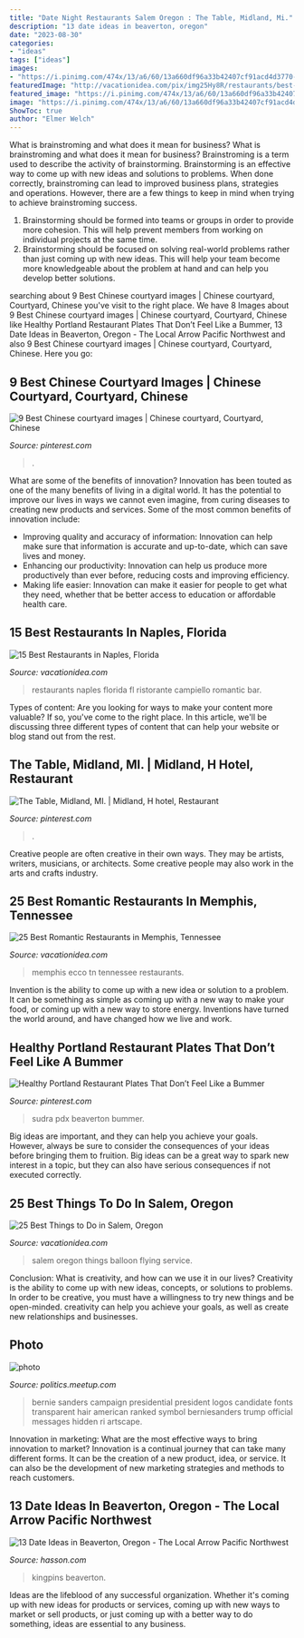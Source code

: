 ```yaml
---
title: "Date Night Restaurants Salem Oregon : The Table, Midland, Mi."
description: "13 date ideas in beaverton, oregon"
date: "2023-08-30"
categories:
- "ideas"
tags: ["ideas"]
images:
- "https://i.pinimg.com/474x/13/a6/60/13a660df96a33b42407cf91acd4d3770--chinese-courtyard-antique-doors.jpg"
featuredImage: "http://vacationidea.com/pix/img25Hy8R/restaurants/best-romantic-restaurants-in-naples-fl_g13_mobi.jpg"
featured_image: "https://i.pinimg.com/474x/13/a6/60/13a660df96a33b42407cf91acd4d3770--chinese-courtyard-antique-doors.jpg"
image: "https://i.pinimg.com/474x/13/a6/60/13a660df96a33b42407cf91acd4d3770--chinese-courtyard-antique-doors.jpg"
ShowToc: true
author: "Elmer Welch"
---
```



What is brainstroming and what does it mean for business?
What is brainstroming and what does it mean for business?
Brainstroming is a term used to describe the activity of brainstorming. Brainstorming is an effective way to come up with new ideas and solutions to problems. When done correctly, brainstroming can lead to improved business plans, strategies and operations. However, there are a few things to keep in mind when trying to achieve brainstroming success.

1) Brainstorming should be formed into teams or groups in order to provide more cohesion. This will help prevent members from working on individual projects at the same time.
2) Brainstorming should be focused on solving real-world problems rather than just coming up with new ideas. This will help your team become more knowledgeable about the problem at hand and can help you develop better solutions.

	

		
searching about 9 Best Chinese courtyard images | Chinese courtyard, Courtyard, Chinese you've visit to the right place. We have 8 Images about 9 Best Chinese courtyard images | Chinese courtyard, Courtyard, Chinese like Healthy Portland Restaurant Plates That Don’t Feel Like a Bummer, 13 Date Ideas in Beaverton, Oregon - The Local Arrow Pacific Northwest and also 9 Best Chinese courtyard images | Chinese courtyard, Courtyard, Chinese. Here you go:
		
    
## 9 Best Chinese Courtyard Images | Chinese Courtyard, Courtyard, Chinese

<img loading=lazy src="https://i.pinimg.com/474x/13/a6/60/13a660df96a33b42407cf91acd4d3770--chinese-courtyard-antique-doors.jpg" onerror="this.onerror=null;this.src='https://tse1.mm.bing.net/th?id=OIP.kZIgR8SvqqiWSw-_FgPeaQAAAA&amp;pid=15.1';" alt="9 Best Chinese courtyard images | Chinese courtyard, Courtyard, Chinese">

_Source: pinterest.com_

>. 

	

What are some of the benefits of innovation?
Innovation has been touted as one of the many benefits of living in a digital world. It has the potential to improve our lives in ways we cannot even imagine, from curing diseases to creating new products and services. Some of the most common benefits of innovation include: 
- Improving quality and accuracy of information: Innovation can help make sure that information is accurate and up-to-date, which can save lives and money. 
- Enhancing our productivity: Innovation can help us produce more productively than ever before, reducing costs and improving efficiency. 
- Making life easier: Innovation can make it easier for people to get what they need, whether that be better access to education or affordable health care.

    
## 15 Best Restaurants In Naples, Florida

<img loading=lazy src="http://vacationidea.com/pix/img25Hy8R/restaurants/best-romantic-restaurants-in-naples-fl_g13_mobi.jpg" onerror="this.onerror=null;this.src='https://tse2.mm.bing.net/th?id=OIP.wpCCTeAq97ZDqBCMvSRqaAAAAA&amp;pid=15.1';" alt="15 Best Restaurants in Naples, Florida">

_Source: vacationidea.com_

>restaurants naples florida fl ristorante campiello romantic bar. 

	

Types of content:
Are you looking for ways to make your content more valuable? If so, you've come to the right place. In this article, we'll be discussing three different types of content that can help your website or blog stand out from the rest.

    
## The Table, Midland, MI. | Midland, H Hotel, Restaurant

<img loading=lazy src="https://i.pinimg.com/originals/55/41/56/55415687924e8ed0fbe078b31354d061.jpg" onerror="this.onerror=null;this.src='https://tse1.mm.bing.net/th?id=OIP.-WPt6H2gkIQ7-49T4L4dhQHaJ6&amp;pid=15.1';" alt="The Table, Midland, MI. | Midland, H hotel, Restaurant">

_Source: pinterest.com_

>. 

	

Creative people are often creative in their own ways. They may be artists, writers, musicians, or architects. Some creative people may also work in the arts and crafts industry.

    
## 25 Best Romantic Restaurants In Memphis, Tennessee

<img loading=lazy src="http://vacationidea.com/pix/img25Hy8R/ideas/must-try-lunch-and-dinner-spots-in-memphis-tn_g13_mobi.jpg" onerror="this.onerror=null;this.src='https://tse3.mm.bing.net/th?id=OIP.kUCce4zW1C5rn2iTkcWXdAAAAA&amp;pid=15.1';" alt="25 Best Romantic Restaurants in Memphis, Tennessee">

_Source: vacationidea.com_

>memphis ecco tn tennessee restaurants. 

	

Invention is the ability to come up with a new idea or solution to a problem. It can be something as simple as coming up with a new way to make your food, or coming up with a new way to store energy. Inventions have turned the world around, and have changed how we live and work.

    
## Healthy Portland Restaurant Plates That Don’t Feel Like A Bummer

<img loading=lazy src="https://i.pinimg.com/originals/e9/7d/ce/e97dce48e59377ad616d85c2e2efc7ab.jpg" onerror="this.onerror=null;this.src='https://tse3.mm.bing.net/th?id=OIP.65b_5gv9v8PQXlS1EEjNQgHaFQ&amp;pid=15.1';" alt="Healthy Portland Restaurant Plates That Don’t Feel Like a Bummer">

_Source: pinterest.com_

>sudra pdx beaverton bummer. 

	

Big ideas are important, and they can help you achieve your goals. However, always be sure to consider the consequences of your ideas before bringing them to fruition. Big ideas can be a great way to spark new interest in a topic, but they can also have serious consequences if not executed correctly.

    
## 25 Best Things To Do In Salem, Oregon

<img loading=lazy src="https://vacationidea.com/pix/img25Hy8R/ideas/best-things-to-do-in-salem_g24_mobi.jpg" onerror="this.onerror=null;this.src='https://tse1.mm.bing.net/th?id=OIP.UNBVh_i5iRaWxkhcdFep4gHaFj&amp;pid=15.1';" alt="25 Best Things to Do in Salem, Oregon">

_Source: vacationidea.com_

>salem oregon things balloon flying service. 

	

Conclusion: What is creativity, and how can we use it in our lives?
Creativity is the ability to come up with new ideas, concepts, or solutions to problems. In order to be creative, you must have a willingness to try new things and be open-minded. creativity can help you achieve your goals, as well as create new relationships and businesses.

    
## Photo

<img loading=lazy src="http://photos2.meetupstatic.com/photos/event/9/0/8/8/global_440617000.jpeg" onerror="this.onerror=null;this.src='https://tse4.mm.bing.net/th?id=OIP.489Dxg9quthsJKqKVjYJ1AAAAA&amp;pid=15.1';" alt="photo">

_Source: politics.meetup.com_

>bernie sanders campaign presidential president logos candidate fonts transparent hair american ranked symbol berniesanders trump official messages hidden ri artscape. 

	

Innovation in marketing: What are the most effective ways to bring innovation to market?
Innovation is a continual journey that can take many different forms. It can be the creation of a new product, idea, or service. It can also be the development of new marketing strategies and methods to reach customers.

    
## 13 Date Ideas In Beaverton, Oregon - The Local Arrow Pacific Northwest

<img loading=lazy src="http://boojblogbucket.s3-us-west-1.amazonaws.com/hasson/2018/12/10151919/KingPins.png" onerror="this.onerror=null;this.src='https://tse4.mm.bing.net/th?id=OIP.DIg5XVqv2jmWAUlnJ3-aIAHaE8&amp;pid=15.1';" alt="13 Date Ideas in Beaverton, Oregon - The Local Arrow Pacific Northwest">

_Source: hasson.com_

>kingpins beaverton. 

	

Ideas are the lifeblood of any successful organization. Whether it's coming up with new ideas for products or services, coming up with new ways to market or sell products, or just coming up with a better way to do something, ideas are essential to any business.

